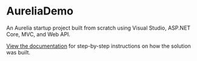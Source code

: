 # AureliaDemo
An Aurelia startup project built from scratch using Visual Studio, ASP.NET Core, MVC, and Web API.

[View the documentation](./docs/AureliaDemo.md) for step-by-step instructions on how the solution was built.

